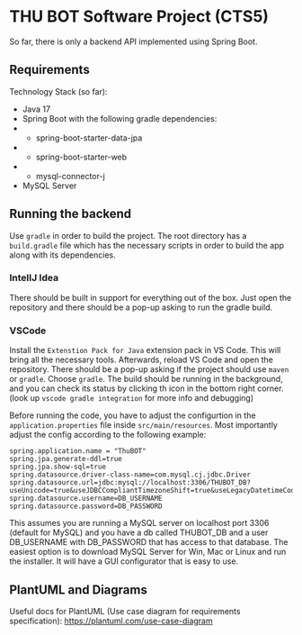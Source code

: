 # THU BOT Software Project (CTS5)

So far, there is only a backend API implemented using Spring Boot.

## Requirements

Technology Stack (so far):

- Java 17
- Spring Boot with the following gradle dependencies:
- - spring-boot-starter-data-jpa
- - spring-boot-starter-web
- - mysql-connector-j
- MySQL Server

## Running the backend

Use `gradle` in order to build the project. The root directory has a `build.gradle` file which has the necessary scripts in order to build the app along with its dependencies.

### IntelIJ Idea

 There should be built in support for everything out of the box. Just open the repository and there should be a pop-up asking to run the gradle build.

### VSCode

 Install the `Extenstion Pack for Java` extension pack in VS Code. This will bring all the necessary tools.
 Afterwards, reload VS Code and open the repository. There should be a pop-up asking if the project should use `maven` or `gradle`. Choose `gradle`. The build should be running in the background, and you can check its status by clicking th icon in the bottom right corner. (look up `vscode gradle integration` for more info and debugging)

Before running the code, you have to adjust the configurtion in the `application.properties` file inside `src/main/resources`. Most importantly adjust the config according to the following example:

```
spring.application.name = "ThuBOT"
spring.jpa.generate-ddl=true
spring.jpa.show-sql=true
spring.datasource.driver-class-name=com.mysql.cj.jdbc.Driver
spring.datasource.url=jdbc:mysql://localhost:3306/THUBOT_DB?useUnicode=true&useJDBCCompliantTimezoneShift=true&useLegacyDatetimeCode=false&serverTimezone=UTC
spring.datasource.username=DB_USERNAME
spring.datasource.password=DB_PASSWORD
```

This assumes you are running a MySQL server on localhost port 3306 (default for MySQL) and you have a db called THUBOT_DB and a user DB_USERNAME with DB_PASSWORD that has access to that database. 
The easiest option is to download MySQL Server for Win, Mac or Linux and run the installer. It will have a GUI configurator that is easy to use.

## PlantUML and Diagrams

Useful docs for PlantUML (Use case diagram for requirements specification): https://plantuml.com/use-case-diagram